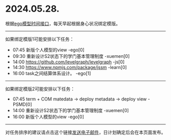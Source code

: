 # 2024.05.28.

根据[ego模型时间接口](https://gitee.com/hyg/blog/blob/master/timeflow.md)，每天早起根据身心状况绑定模版。

---
如果绑定模版1可能安排以下任务：

- 07:45	新版个人模型的view -ego[0]
- 09:30	重新设计S2状态下的学门基本管理制度 -xuemen[0]
- 14:00	https://github.com/levelgraph/levelgraph -js[0]
- 14:30	https://www.npmjs.com/package/jssm -learn[0]
- 16:00	task之间结算体系设计。 -ego[1]

---
如果绑定模版2可能安排以下任务：

- 07:45	term + COM matedata -> deploy metadata -> deploy view -PSMD[0]
- 14:00	重新设计S2状态下的学门基本管理制度 -xuemen[0]
- 16:00	新版个人模型的view -ego[0]

---
对任务排序的建议请点击这个链接<a href="mailto:huangyg@mars22.com?subject=关于2024.05.28.任务排序的建议&body=date: 20240528%0D%0Afile: ../../blog/release/time/d.20240528.md%0D%0A---请勿修改邮件主题及以上内容---%0D%0A">发送电子邮件</a>，日计划确定后会在本页面发布。
